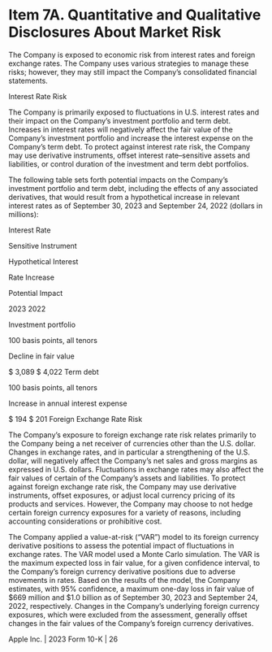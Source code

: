 # Item 7A. Quantitative and Qualitative Disclosures About Market Risk

The Company is exposed to economic risk from interest rates and foreign exchange rates. The Company uses various strategies to manage these risks; however, they may still impact the Company’s consolidated financial statements. 

Interest Rate Risk 

The Company is primarily exposed to fluctuations in U.S. interest rates and their impact on the Company’s investment portfolio and term debt. Increases in interest rates will negatively affect the fair value of the Company’s investment portfolio and increase the interest expense on the Company’s term debt. To protect against interest rate risk, the Company may use derivative instruments, offset interest rate–sensitive assets and liabilities, or control duration of the investment and term debt portfolios. 

The following table sets forth potential impacts on the Company’s investment portfolio and term debt, including the effects of any associated derivatives, that would result from a hypothetical increase in relevant interest rates as of September 30, 2023 and September 24, 2022 (dollars in millions): 

Interest Rate 

Sensitive Instrument 

Hypothetical Interest 

Rate Increase 

Potential Impact 

2023 2022 

Investment portfolio 

100 basis points, all tenors 

Decline in fair value 

$ 3,089 $ 4,022 Term debt 

100 basis points, all tenors 

Increase in annual interest expense 

$ 194 $ 201 
Foreign Exchange Rate Risk 

The Company’s exposure to foreign exchange rate risk relates primarily to the Company being a net receiver of currencies other than the U.S. dollar. Changes in exchange rates, and in particular a strengthening of the U.S. dollar, will negatively affect the Company’s net sales and gross margins as expressed in U.S. dollars. Fluctuations in exchange rates may also affect the fair values of certain of the Company’s assets and liabilities. To protect against foreign exchange rate risk, the Company may use derivative instruments, offset exposures, or adjust local currency pricing of its products and services. However, the Company may choose to not hedge certain foreign currency exposures for a variety of reasons, including accounting considerations or prohibitive cost. 

The Company applied a value-at-risk (“VAR”) model to its foreign currency derivative positions to assess the potential impact of fluctuations in exchange rates. The VAR model used a Monte Carlo simulation. The VAR is the maximum expected loss in fair value, for a given confidence interval, to the Company’s foreign currency derivative positions due to adverse movements in rates. Based on the results of the model, the Company estimates, with 95% confidence, a maximum one-day loss in fair value of $669 million and $1.0 billion as of September 30, 2023 and September 24, 2022, respectively. Changes in the Company’s underlying foreign currency exposures, which were excluded from the assessment, generally offset changes in the fair values of the Company’s foreign currency derivatives. 

Apple Inc. | 2023 Form 10-K | 26
